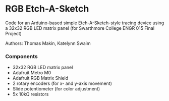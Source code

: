 # RGB Etch-A-Sketch

Code for an Arduino-based simple Etch-A-Sketch-style tracing device using a 32x32 RGB LED matrix panel
(for Swarthmore College ENGR 015 Final Project)

Authors: Thomas Makin, Katelynn Swaim

### Components
- 32x32 RGB LED matrix panel
- Adafruit Metro M0
- Adafruit RGB Matrix Shield
- 2 rotary encoders (for x- and y-axis movement)
- Slide potentiometer (for color adjustment)
- 5x 10kΩ resistors
